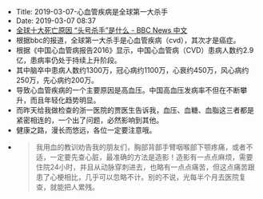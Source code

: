 - Title: 2019-03-07-心血管疾病是全球第一大杀手
- Date: 2019-03-07 08:37
- [全球十大死亡原因 “头号杀手”是什么 - BBC News 中文](https://www.bbc.com/zhongwen/simp/world-47474256?ocid=socialflow_twitter)
- 根据bbc的报道，全球第一大杀手是心血管疾病（cvd），其次才是癌症。
- 根据《中国心血管病报告2016》显示，中国心血管病（CVD）患病人数约2.9亿，患病率仍处于持续上升阶段。
- 其中脑卒中患病人数约1300万，冠心病约1100万，心衰约450万，风心病约250万，先心病约200万。
- 导致心血管疾病的一个主要原因是高血压。中国高血压发病率不但在不断攀升，而且年轻化趋势明显。
- 而昨天给我做检查的浙一医院的贾医生告诉我，血压、血糖、血脂这三者都是紧密相连的，一个出了问题，必然影响到其他。
- 健康之路，漫长而悠远，各位一定要注意哦。
- > 我用血的教训劝告我的朋友们，胸部背部手臂咽喉部下颚疼痛，或者不适，一定要先查心脏，最准确的方法是造影！造影有一点点麻烦，需要住院24小时，并且从动脉穿刺进去，也略有一点点痛苦，但这点痛苦跟患了心梗相比，几乎可以忽略不计。别的不说，光每半个月去医院复查，就能把人累残。
